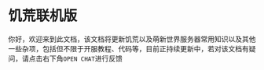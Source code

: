 # 饥荒联机版

你好，欢迎来到此文档，该文档将更新饥荒以及萌新世界服务器常用知识以及其他一些杂项，包括但不限于开服教程、代码等，目前正持续更新中，若对该文档有疑问，请点击右下角`OPEN CHAT`进行反馈